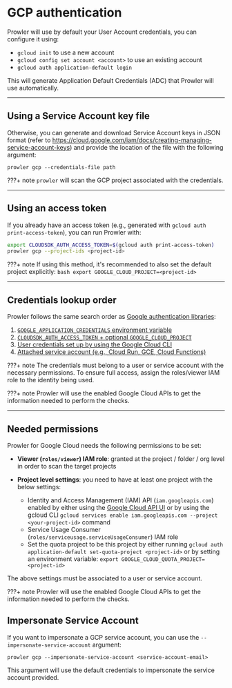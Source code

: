 # GCP authentication

Prowler will use by default your User Account credentials, you can configure it using:

- `gcloud init` to use a new account
- `gcloud config set account <account>` to use an existing account
- `gcloud auth application-default login`

This will generate Application Default Credentials (ADC) that Prowler will use automatically.

---

## Using a Service Account key file

Otherwise, you can generate and download Service Account keys in JSON format (refer to https://cloud.google.com/iam/docs/creating-managing-service-account-keys) and provide the location of the file with the following argument:

```console
prowler gcp --credentials-file path
```

???+ note
    `prowler` will scan the GCP project associated with the credentials.

---

## Using an access token

If you already have an access token (e.g., generated with `gcloud auth print-access-token`), you can run Prowler with:

```bash
export CLOUDSDK_AUTH_ACCESS_TOKEN=$(gcloud auth print-access-token)
prowler gcp --project-ids <project-id>
```

???+ note
    If using this method, it's recommended to also set the default project explicitly:
    ```bash
    export GOOGLE_CLOUD_PROJECT=<project-id>
    ```

---

## Credentials lookup order

Prowler follows the same search order as [Google authentication libraries](https://cloud.google.com/docs/authentication/application-default-credentials#search_order):

1. [`GOOGLE_APPLICATION_CREDENTIALS` environment variable](https://cloud.google.com/docs/authentication/application-default-credentials#GAC)
2. [`CLOUDSDK_AUTH_ACCESS_TOKEN` + optional `GOOGLE_CLOUD_PROJECT`](https://cloud.google.com/sdk/gcloud/reference/auth/print-access-token)
3. [User credentials set up by using the Google Cloud CLI](https://cloud.google.com/docs/authentication/application-default-credentials#personal)
4. [Attached service account (e.g., Cloud Run, GCE, Cloud Functions)](https://cloud.google.com/docs/authentication/application-default-credentials#attached-sa)

???+ note
    The credentials must belong to a user or service account with the necessary permissions.
    To ensure full access, assign the roles/viewer IAM role to the identity being used.

???+ note
    Prowler will use the enabled Google Cloud APIs to get the information needed to perform the checks.

---


## Needed permissions

Prowler for Google Cloud needs the following permissions to be set:

- **Viewer (`roles/viewer`) IAM role**: granted at the project / folder / org level in order to scan the target projects

- **Project level settings**: you need to have at least one project with the below settings:
    - Identity and Access Management (IAM) API (`iam.googleapis.com`) enabled by either using the
    [Google Cloud API UI](https://console.cloud.google.com/apis/api/iam.googleapis.com/metrics) or
    by using the gcloud CLI `gcloud services enable iam.googleapis.com --project <your-project-id>` command
    - Service Usage Consumer (`roles/serviceusage.serviceUsageConsumer`) IAM role
    - Set the quota project to be this project by either running `gcloud auth application-default set-quota-project <project-id>` or by setting an environment variable:
    `export GOOGLE_CLOUD_QUOTA_PROJECT=<project-id>`


The above settings must be associated to a user or service account.

???+ note
    Prowler will use the enabled Google Cloud APIs to get the information needed to perform the checks.

## Impersonate Service Account

If you want to impersonate a GCP service account, you can use the `--impersonate-service-account` argument:

```console
prowler gcp --impersonate-service-account <service-account-email>
```

This argument will use the default credentials to impersonate the service account provided.
